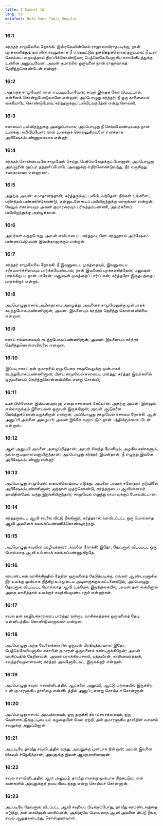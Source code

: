 ```yaml
---
title: 1-Samuel 16
lang: ta
mainfont: Noto Sans Tamil Regular
---
```


###  16:1

கர்த்தர் சாமுவேலை நோக்கி: இஸ்ரவேலின்மேல் ராஜாவாயிராதபடிக்கு, நான் புறக்கணித்துத் தள்ளின சவுலுக்காக நீ எந்தமட்டும் துக்கித்துக்கொண்டிருப்பாய்; நீ உன் கொம்பை தைலத்தால் நிரப்பிக்கொண்டுவா; பெத்லெகேமியனாகிய ஈசாயினிடத்துக்கு உன்னை அனுப்புவேன்; அவன் குமாரரில் ஒருவனை நான் ராஜாவாகத் தெரிந்துகொண்டேன் என்றார்.

###  16:2

அதற்குச் சாமுவேல்: நான் எப்படிப்போவேன்; சவுல் இதைக் கேள்விப்பட்டால், என்னைக் கொன்றுபோடுவானே என்றான்; அப்பொழுது கர்த்தர்: நீ ஒரு காளையைக் கையோடே கொண்டுபோய், கர்த்தருக்குப் பலியிடவந்தேன் என்று சொல்லி,

###  16:3

ஈசாயைப் பலிவிருந்துக்கு அழைப்பாயாக; அப்பொழுது நீ செய்யவேண்டியதை நான் உனக்கு அறிவிப்பேன்; நான் உனக்குச் சொல்லுகிறவனை எனக்காக அபிஷேகம்பண்ணுவாயாக என்றார்.

###  16:4

கர்த்தர் சொன்னபடியே சாமுவேல் செய்து, பெத்லெகேமுக்குப் போனான்; அப்பொழுது அவ்வூரின் மூப்பர் தத்தளிப்போடே அவனுக்கு எதிர்கொண்டுவந்து, நீர் வருகிறது சமாதானமா என்றார்கள்.

###  16:5

அதற்கு அவன்: சமாதானந்தான்; கர்த்தருக்குப் பலியிடவந்தேன்; நீங்கள் உங்களைப் பரிசுத்தம் பண்ணிக்கொண்டு, என்னுடனேகூடப் பலிவிருந்துக்கு வாருங்கள் என்றான்; மேலும் ஈசாயையும் அவன் குமாரரையும் பரிசுத்தம்பண்ணி, அவர்களைப் பலிவிருந்துக்கு அழைத்தான்.

###  16:6

அவர்கள் வந்தபோது, அவன் எலியாபைப் பார்த்தவுடனே: கர்த்தரால் அபிஷேகம் பண்ணப்படுபவன் இவன்தானாக்கும் என்றான்.

###  16:7

கர்த்தர் சாமுவேலை நோக்கி: நீ இவனுடைய முகத்தையும், இவனுடைய சரீரவளர்ச்சியையும் பார்க்கவேண்டாம்; நான் இவனைப் புறக்கணித்தேன்; மனுஷன் பார்க்கிறபடி நான் பாரேன்; மனுஷன் முகத்தைப் பார்ப்பான்; கர்த்தரோ இருதயத்தைப் பார்க்கிறார் என்றார்.

###  16:8

அப்பொழுது ஈசாய் அபினதாபை அழைத்து, அவனைச் சாமுவேலுக்கு முன்பாகக் கடந்துபோகப்பண்ணினான்; அவன்: இவனையும் கர்த்தர் தெரிந்து கொள்ளவில்லை என்றான்.

###  16:9

ஈசாய் சம்மாவையும் கடந்துபோகப்பண்ணினான்; அவன்: இவனையும் கர்த்தர் தெரிந்துகொள்ளவில்லை என்றான்.

###  16:10

இப்படி ஈசாய் தன் குமாரரில் ஏழு பேரை சாமுவேலுக்கு முன்பாகக் கடந்துபோகப்பண்ணினான்; பின்பு சாமுவேல் ஈசாயைப் பார்த்து: கர்த்தர் இவர்களில் ஒருவனையும் தெரிந்துகொள்ளவில்லை என்று சொல்லி;

###  16:11

உன் பிள்ளைகள் இவ்வளவுதானா என்று ஈசாயைக் கேட்டான். அதற்கு அவன்: இன்னும் எல்லாருக்கும் இளையவன் ஒருவன் இருக்கிறான்; அவன் ஆடுகளை மேய்த்துக்கொண்டிருக்கிறான் என்றான்; அப்பொழுது சாமுவேல் ஈசாயை நோக்கி: ஆள் அனுப்பி அவனை அழைப்பி; அவன் இங்கே வருமட்டும் நான் பந்தியிருக்கமாட்டேன் என்றான்.

###  16:12

ஆள் அனுப்பி அவனை அழைப்பித்தான்; அவன் சிவந்த மேனியும், அழகிய கண்களும், நல்ல ரூபமுள்ளவனாயிருந்தான்; அப்பொழுது கர்த்தர் இவன்தான், நீ எழுந்து இவனை அபிஷேகம்பண்ணு என்றார்.

###  16:13

அப்பொழுது சாமுவேல்: தைலக்கொம்பை எடுத்து, அவனை அவன் சகோதரர் நடுவிலே அபிஷேகம்பண்ணினான்; அந்நாள் முதற்கொண்டு, கர்த்தருடைய ஆவியானவர் தாவீதின்மேல் வந்து இறங்கியிருந்தார்; சாமுவேல் எழுந்து ராமாவுக்குப் போய்விட்டான்.

###  16:14

கர்த்தருடைய ஆவி சவுலை விட்டு நீங்கினார்; கர்த்தரால் வரவிடப்பட்ட ஒரு பொல்லாத ஆவி அவனைக் கலங்கப்பண்ணிக்கொண்டிருந்தது.

###  16:15

அப்பொழுது சவுலின் ஊழியக்காரர் அவனை நோக்கி: இதோ, தேவனால் விடப்பட்ட ஒரு பொல்லாத ஆவி உம்மைக் கலங்கப்பண்ணுகிறதே.

###  16:16

சுரமண்டலம் வாசிக்கிறதில் தேறின ஒருவனைத் தேடும்படிக்கு, எங்கள் ஆண்டவனாகிய நீர் உமக்கு முன்பாக நிற்கிற உம்முடைய அடியாருக்குக் கட்டளையிடும்; அப்பொழுது தேவனால் விடப்பட்ட பொல்லாத ஆவி உம்மேல் இறங்குகையில், அவன் தன் கையினால் அதை வாசித்தால் உமக்குச் சவுக்கியமுண்டாகும் என்றார்கள்.

###  16:17

சவுல் தன் ஊழியக்காரரைப் பார்த்து: நன்றாய் வாசிக்கத்தக்க ஒருவனைத் தேடி, என்னிடத்தில் கொண்டுவாருங்கள் என்றான்.

###  16:18

அப்பொழுது அந்த வேலைக்காரரில் ஒருவன் பிரதியுத்தரமாக: இதோ, பெத்லெகேமியனாகிய ஈசாயின் குமாரன் ஒருவனைக் கண்டிருக்கிறேன்; அவன் வாசிப்பதில் தேறினவன், அவன் பராக்கிரமசாலி, யுத்தவீரன், காரியசமர்த்தன், சவுந்தரியமுள்ளவன்; கர்த்தர் அவனோடேகூட இருக்கிறார் என்றான்.

###  16:19

அப்பொழுது சவுல்: ஈசாயினிடத்தில் ஆட்களை அனுப்பி, ஆட்டு மந்தையில் இருக்கிற உன் குமாரனாகிய தாவீதை என்னிடத்தில் அனுப்பு என்று சொல்லச் சொன்னான்.

###  16:20

அப்பொழுது ஈசாய்: அப்பத்தையும், ஒரு துருத்தி திராட்சரசத்தையும், ஒரு வெள்ளாட்டுக்குட்டியையும் கழுதையின் மேல் ஏற்றி, தன் குமாரனாகிய தாவீதின் வசமாய் சவுலுக்கு அனுப்பினான்.

###  16:21

அப்படியே தாவீது சவுலிடத்தில் வந்து, அவனுக்கு முன்பாக நின்றான்; அவன் இவனை மிகவும் சிநேகித்தான்; அவனுக்கு இவன் ஆயுததாரியானான்.

###  16:22

சவுல் ஈசாயினிடத்தில் ஆள் அனுப்பி, தாவீது எனக்கு முன்பாக நிற்கட்டும்; என் கண்களில் அவனுக்குத் தயவு கிடைத்தது என்று சொல்லச் சொன்னான்.

###  16:23

அப்படியே தேவனால் விடப்பட்ட ஆவி சவுலைப் பிடிக்கும்போது, தாவீது சுரமண்டலத்தை எடுத்து, தன் கையினால் வாசிப்பான்; அதினாலே பொல்லாத ஆவி அவனை விட்டு நீங்க, சவுல் ஆறுதலடைந்து, சொஸ்தமாவான்.

